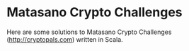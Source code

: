 Matasano Crypto Challenges
==========================

Here are some solutions to Matasano Crypto Challenges (http://cryptopals.com) written in Scala.
